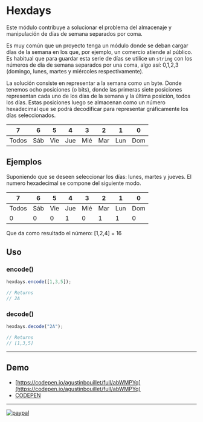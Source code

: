 # Hexdays

Este módulo contribuye a solucionar el problema del almacenaje y manipulación de días de semana separados por coma. 

Es muy común que un proyecto tenga un módulo donde se deban cargar días de la semana en los que, por ejemplo, un comercio atiende al público. Es habitual que para guardar esta serie de días se utilice un `string` con los  números de día de semana separados por una coma, algo así: 0,1,2,3 (domingo, lunes, martes y miércoles respectivamente).

La solución consiste en representar a la semana como un byte. Donde tenemos ocho posiciones (o bits), donde  las primeras siete posiciones representan cada uno de los días de la semana y la última posición, todos los días. Estas posiciones luego se almacenan como un número hexadecimal que se podrá decodificar para representar gráficamente los días seleccionados.

| 7 | 6 | 5 | 4 | 3 | 2 | 1 | 0 |
|---|---|---|---|---|---|---|---|
| Todos | Sáb | Vie | Jue | Mié | Mar | Lun | Dom |

## Ejemplos

Suponiendo que se deseen seleccionar los días: lunes, martes y jueves. El numero hexadecimal se compone del siguiente modo.

| 7 | 6 | 5 | 4 | 3 | 2 | 1 | 0 |
|---|---|---|---|---|---|---|---|
| Todos | Sáb | Vie | Jue | Mié | Mar | Lun | Dom |
|0| 0 | 0 | 1 | 0 | 1 | 1 | 0 |

Que da como resultado el número: [1,2,4] = 16


## Uso

### encode()

```javascript
hexdays.encode([1,3,5]);

// Returns
// 2A

```


### decode()

```javascript
hexdays.decode("2A");

// Returns
// [1,3,5]

```

---
## Demo
 * [https://codepen.io/agustinbouillet/full/abWMPYq](https://codepen.io/agustinbouillet/full/abWMPYq)
 * [CODEPEN](https://codepen.io/)


---
[![paypal](https://www.paypalobjects.com/en_US/i/btn/btn_donateCC_LG.gif)](https://www.paypal.com/cgi-bin/webscr?cmd=_s-xclick&hosted_button_id=C5TSLQQEEE5PQ)
